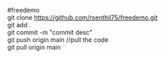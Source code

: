 #freedemo <br>
git clone https://github.com/rsenthil75/freedemo.git <br>
git add . <br>
git commit -m "commit desc" <br>
git push origin main
//pull the code <br>
git pull origin main <br>

